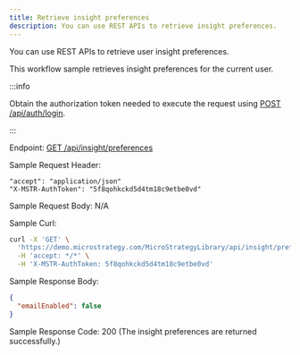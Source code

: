 ```yaml
---
title: Retrieve insight preferences
description: You can use REST APIs to retrieve insight preferences.
---
```


<Available since="2021 Update 10" />

You can use REST APIs to retrieve user insight preferences.

This workflow sample retrieves insight preferences for the current user.

:::info

Obtain the authorization token needed to execute the request using [POST /api/auth/login](https://demo.microstrategy.com/MicroStrategyLibrary/api-docs/index.html#/Authentication/postLogin).

:::

Endpoint: [GET /api/insight/preferences](https://demo.microstrategy.com/MicroStrategyLibrary/api-docs/index.html#/Insight%20Engine%20-%20UserPreferences/getPreferences)

Sample Request Header:

```http
"accept": "application/json"
"X-MSTR-AuthToken": "5f8qohkckd5d4tm18c9etbe0vd"
```

Sample Request Body: N/A

Sample Curl:

```bash
curl -X 'GET' \
  'https://demo.microstrategy.com/MicroStrategyLibrary/api/insight/preferences' \
  -H 'accept: */*' \
  -H 'X-MSTR-AuthToken: 5f8qohkckd5d4tm18c9etbe0vd'
```

Sample Response Body:

```json
{
  "emailEnabled": false
}
```

Sample Response Code: 200 (The insight preferences are returned successfully.)
